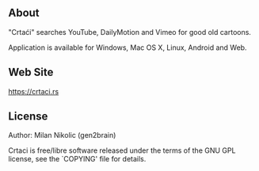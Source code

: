 About
-----

"Crtaći" searches YouTube, DailyMotion and Vimeo for good old cartoons.

Application is available for Windows, Mac OS X, Linux, Android and Web.

Web Site
-------

https://crtaci.rs

License
-------

Author: Milan Nikolic (gen2brain)

Crtaci is free/libre software released under the terms of the GNU GPL license,
see the `COPYING' file for details.
